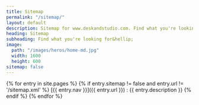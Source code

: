 ```yaml
---
title: Sitemap
permalink: "/sitemap/"
layout: default
description: Sitemap for www.deskandstudio.com. Find what you're looking for.
heading: Sitemap
subheading: Find what you're looking for&hellip;
image:
  path: "/images/heros/home-md.jpg"
  width: 1600
  height: 600
sitemap: false
---
```


{% for entry in site.pages %}
  {% if entry.sitemap != false and entry.url != '/sitemap.xml' %}
[{{ entry.nav }}]({{ entry.url }})
: {{ entry.description }}
  {% endif %}
{% endfor %}